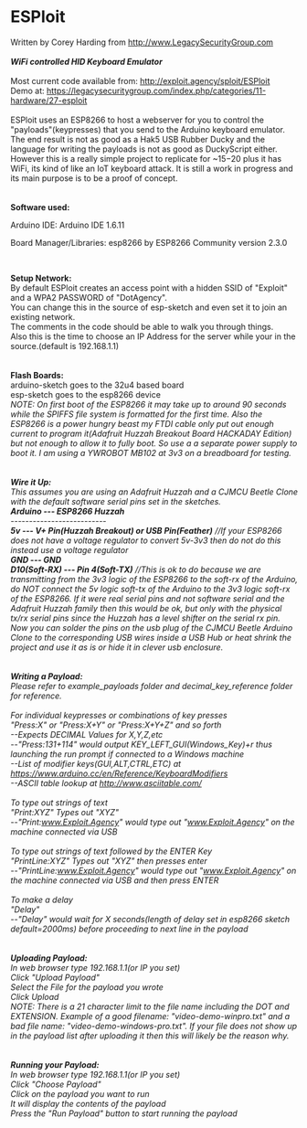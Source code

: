 # ESPloit

Written by Corey Harding from http://www.LegacySecurityGroup.com<br><br>
<b><i>WiFi controlled HID Keyboard Emulator</i></b><br>
<br>
Most current code available from: http://exploit.agency/sploit/ESPloit <br>
Demo at: https://legacysecuritygroup.com/index.php/categories/11-hardware/27-esploit <br>
<br>
ESPloit uses an ESP8266 to host a webserver for you to control the "payloads"(keypresses) that you send to the Arduino keyboard emulator.  The end result is not as good as a Hak5 USB Rubber Ducky and the language for writing the payloads is not as good as DuckyScript either.  However this is a really simple project to replicate for ~$15-$20 plus it has WiFi, its kind of like an IoT keyboard attack.  It is still a work in progress and its main purpose is to be a proof of concept.<br>
<br>
<br>
<b>Software used:</b><br> 
Arduino IDE: Arduino IDE 1.6.11<br> 
Board Manager/Libraries: esp8266 by ESP8266 Community version 2.3.0<br> 
<br> 
<b>Setup Network:</b><br>
By default ESPloit creates an access point with a hidden SSID of "Exploit" and a WPA2 PASSWORD of "DotAgency".<br>
You can change this in the source of esp-sketch and even set it to join an existing network.<br>
The comments in the code should be able to walk you through things.<br>
Also this is the time to choose an IP Address for the server while your in the source.(default is 192.168.1.1)<br>
<br>
<br>
<b>Flash Boards:</b><br>
arduino-sketch goes to the 32u4 based board<br>
esp-sketch goes to the esp8266 device<br>
<i>NOTE: On first boot of the ESP8266 it may take up to around 90 seconds while the SPIFFS file system is formatted for the first time.  Also the ESP8266 is a power hungry beast my FTDI cable only put out enough current to program it(Adafruit Huzzah Breakout Board HACKADAY Edition) but not enough to allow it to fully boot.  So use a a separate power supply to boot it.  I am using a YWROBOT MB102 at 3v3 on a breadboard for testing.<br>
<br>
<br>
<b>Wire it Up:</b><br>
This assumes you are using an Adafruit Huzzah and a CJMCU Beetle Clone with the default software serial pins set in the sketches.<br>
<b><i>Arduino --- ESP8266 Huzzah</i></b><br>
--------------------------<br>
<b><i>5v  ---  V+ Pin(Huzzah Breakout) or USB Pin(Feather)</i></b> //If your ESP8266 does not have a voltage regulator to convert 5v-3v3 then do not do this instead use a voltage regulator<br>
<b><i>GND  ---  GND</i></b><br>
<b><i>D10(Soft-RX)  ---  Pin 4(Soft-TX)</i></b> //This is ok to do because we are transmitting from the 3v3 logic of the ESP8266 to the soft-rx of the Arduino, do NOT connect the 5v logic soft-tx of the Arduino to the 3v3 logic soft-rx of the ESP8266.  If it were real serial pins and not software serial and the Adafruit Huzzah family then this would be ok, but only with the physical tx/rx serial pins since the Huzzah has a level shifter on the serial rx pin.<br>
Now you can solder the pins on the usb plug of the CJMCU Beetle Arduino Clone to the corresponding USB wires inside a USB Hub or heat shrink the project and use it as is or hide it in clever usb enclosure.<br>
<br>
<br>
<b>Writing a Payload:</b><br>
Please refer to example_payloads folder and decimal_key_reference folder for reference.<br>
<br>
For individual keypresses or combinations of key presses<br>
"Press:X" or "Press:X+Y" or "Press:X+Y+Z" and so forth<br>
--Expects DECIMAL Values for X,Y,Z,etc<br>
--"Press:131+114" would output KEY_LEFT_GUI(Windows_Key)+r thus launching the run prompt if connected to a Windows machine<br>
--List of modifier keys(GUI,ALT,CTRL,ETC) at https://www.arduino.cc/en/Reference/KeyboardModifiers<br>
--ASCII table lookup at http://www.asciitable.com/<br>
<br>
To type out strings of text<br>
"Print:XYZ" Types out "XYZ"<br>
--"Print:www.Exploit.Agency" would type out "www.Exploit.Agency" on the machine connected via USB<br>
<br>
To type out strings of text followed by the ENTER Key<br>
"PrintLine:XYZ" Types out "XYZ" then presses enter<br>
--"PrintLine:www.Exploit.Agency" would type out "www.Exploit.Agency" on the machine connected via USB and then press ENTER<br>
<br>
To make a delay<br>
"Delay"<br>
--"Delay" would wait for X seconds(length of delay set in esp8266 sketch default=2000ms) before proceeding to next line in the payload<br>
<br>
<br>
<b>Uploading Payload:</b><br>
In web browser type 192.168.1.1(or IP you set)<br>
Click "Upload Payload"<br>
Select the File for the payload you wrote<br>
Click Upload<br>
<i>NOTE: There is a 21 character limit to the file name including the DOT and EXTENSION.  Example of a good filename: "video-demo-winpro.txt" and a bad file name: "video-demo-windows-pro.txt".  If your file does not show up in the payload list after uploading it then this will likely be the reason why.</i><br>
<br>
<br>
<b>Running your Payload:</b><br>
In web browser type 192.168.1.1(or IP you set)<br>
Click "Choose Payload"<br>
Click on the payload you want to run<br>
It will display the contents of the payload<br>
Press the "Run Payload" button to start running the payload<br>
